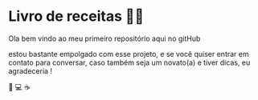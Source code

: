 # Livro de receitas :woman_cook:

Ola bem vindo ao meu primeiro repositório aqui no gitHub

estou bastante empolgado com esse projeto, e se você quiser entrar em contato para conversar, caso também seja um novato(a) e tiver dicas, eu agradeceria !

:girl: :computer: :coffee: